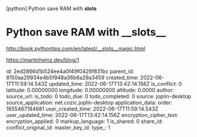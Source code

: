 [python] Python save RAM with __slots__

# Python save RAM with \_\_slots\_\_

http://book.pythontips.com/en/latest/__slots__magic.html

https://martinheinz.dev/blog/1



id: 2ed2866d1b524ee4a0f49f0426f831bc
parent_id: 8150aa29934e4b5f948a36b6a29a3459
created_time: 2022-06-17T11:59:14.543Z
updated_time: 2022-06-17T13:42:14.156Z
is_conflict: 0
latitude: 0.00000000
longitude: 0.00000000
altitude: 0.0000
author: 
source_url: 
is_todo: 0
todo_due: 0
todo_completed: 0
source: joplin-desktop
source_application: net.cozic.joplin-desktop
application_data: 
order: 1655467184681
user_created_time: 2022-06-17T11:59:14.543Z
user_updated_time: 2022-06-17T13:42:14.156Z
encryption_cipher_text: 
encryption_applied: 0
markup_language: 1
is_shared: 0
share_id: 
conflict_original_id: 
master_key_id: 
type_: 1